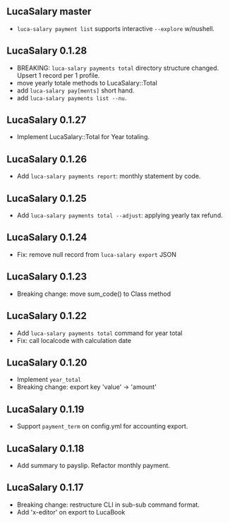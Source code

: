 ## LucaSalary master

* `luca-salary payment list` supports interactive `--explore` w/nushell.

## LucaSalary 0.1.28

* BREAKING: `luca-salary payments total` directory structure changed. Upsert 1 record per 1 profile.
* move yearly totale methods to LucaSalary::Total
* add `luca-salary pay[ments]` short hand.
* add `luca-salary payments list --nu`.

## LucaSalary 0.1.27

* Implement LucaSalary::Total for Year totaling.

## LucaSalary 0.1.26

* Add `luca-salary payments report`: monthly statement by code.

## LucaSalary 0.1.25

* Add `luca-salary payments total --adjust`: applying yearly tax refund.

## LucaSalary 0.1.24

* Fix: remove null record from `luca-salary export` JSON

## LucaSalary 0.1.23

* Breaking change: move sum_code() to Class method

## LucaSalary 0.1.22

* Add `luca-salary payments total` command for year total
* Fix: call localcode with calculation date

## LucaSalary 0.1.20

* Implement `year_total`
* Breaking change: export key 'value' -> 'amount'

## LucaSalary 0.1.19

* Support `payment_term` on config.yml for accounting export.

## LucaSalary 0.1.18

* Add summary to payslip. Refactor monthly payment.

## LucaSalary 0.1.17

* Breaking change: restructure CLI in sub-sub command format.
* Add 'x-editor' on export to LucaBook
